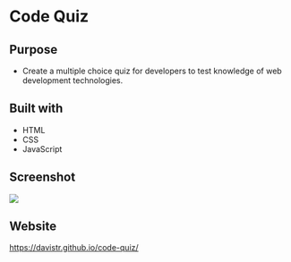 # Code Quiz

## Purpose
* Create a multiple choice quiz for developers to test knowledge of web development technologies.

## Built with
* HTML
* CSS
* JavaScript

## Screenshot
![](images/site.screenshot.JPG)


## Website
https://davistr.github.io/code-quiz/



